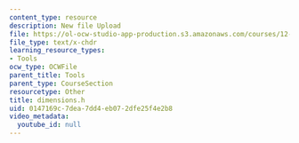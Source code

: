 ```yaml
---
content_type: resource
description: New file Upload
file: https://ol-ocw-studio-app-production.s3.amazonaws.com/courses/12-811-tropical-meteorology-spring-2011/0147169c7dea7dd4eb072dfe25f4e2b8_dimensions.h
file_type: text/x-chdr
learning_resource_types:
- Tools
ocw_type: OCWFile
parent_title: Tools
parent_type: CourseSection
resourcetype: Other
title: dimensions.h
uid: 0147169c-7dea-7dd4-eb07-2dfe25f4e2b8
video_metadata:
  youtube_id: null
---
```

